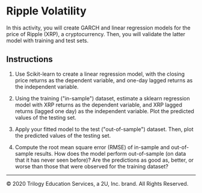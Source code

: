 # Ripple Volatility

In this activity, you will create GARCH and linear regression models for the price of Ripple (XRP), a cryptocurrency. Then, you will validate the latter model with training and test sets.

## Instructions

1. Use Scikit-learn to create a linear regression model, with the closing price returns as the dependent variable, and one-day lagged returns as the independent variable.

2. Using the training ("in-sample") dataset, estimate a sklearn regression model with XRP returns as the dependent variable, and XRP lagged returns (lagged one day) as the independent variable. Plot the predicted values of the testing set.

3. Apply your fitted model to the test ("out-of-sample") dataset. Then, plot the predicted values of the testing set.

4. Compute the root mean square error (RMSE) of in-sample and out-of-sample results. How does the model perform out-of-sample (on data that it has never seen before)? Are the predictions as good as, better, or worse than those that were observed for the training dataset?

---

© 2020 Trilogy Education Services, a 2U, Inc. brand. All Rights Reserved.
